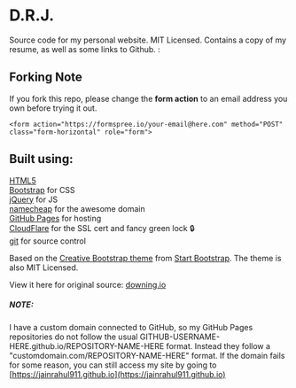 D.R.J.
================================================================================

Source code for my personal website. MIT Licensed. Contains a copy of my resume, 
as well as some links to Github. :

## Forking Note

If you fork this repo, please change the **form action** to an email address you own before trying it out. 

```
<form action="https://formspree.io/your-email@here.com" method="POST" class="form-horizontal" role="form">
```

Built using:
--------------------------------------------------------------------------------
[HTML5](https://developers.google.com/web/)  
[Bootstrap](http://getbootstrap.com/) for CSS  
[jQuery](https://jquery.com/) for JS  
[namecheap](https://www.namecheap.com/) for the awesome domain  
[GitHub Pages](https://pages.github.com/) for hosting  
[CloudFlare](https://www.cloudflare.com/) for the SSL cert and fancy green lock :lock:  
[git](https://git-scm.com/) for source control

Based on the
[Creative Bootstrap theme](http://startbootstrap.com/template-overviews/creative/)
from [Start Bootstrap](http://startbootstrap.com/).
The theme is also MIT Licensed.

View it here for original source: [downing.io](https://downing.io/)

##### NOTE:

I have a custom domain connected to GitHub, so my GitHub Pages repositories 
do not follow the usual GITHUB-USERNAME-HERE.github.io/REPOSITORY-NAME-HERE format. 
Instead they follow a "customdomain.com/REPOSITORY-NAME-HERE" format. 
If the domain fails for some reason, you can still access my site by going to 
[https://jainrahul911.github.io](https://jainrahul911.github.io)

